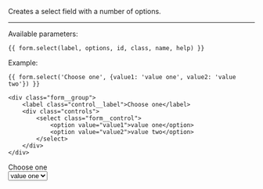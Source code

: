 Creates a select field with a number of options.

----

Available parameters:

	{{ form.select(label, options, id, class, name, help) }}

Example:

	{{ form.select('Choose one', {value1: 'value one', value2: 'value two'}) }}

	<div class="form__group">
        <label class="control__label">Choose one</label>
        <div class="controls">
            <select class="form__control">
            	<option value="value1">value one</option>
            	<option value="value2">value two</option>
            </select>
        </div>
    </div>

<form class="form--horizontal">
<div class="form__group">
    <label class="control__label">Choose one</label>
    <div class="controls">
        <select class="form__control">
        	<option value="value1">value one</option>
        	<option value="value2">value two</option>
        </select>
    </div>
</div>
</form>

